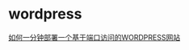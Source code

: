 # wordpress
[如何一分钟部署一个基于端口访问的WORDPRESS网站](https://www.yilindeli.com/2020/08/31/%e5%a6%82%e4%bd%95%e4%b8%80%e5%88%86%e9%92%9f%e9%83%a8%e7%bd%b2%e4%b8%80%e4%b8%aa%e5%9f%ba%e4%ba%8e%e7%ab%af%e5%8f%a3%e8%ae%bf%e9%97%ae%e7%9a%84wordpress%e7%bd%91%e7%ab%99/)
